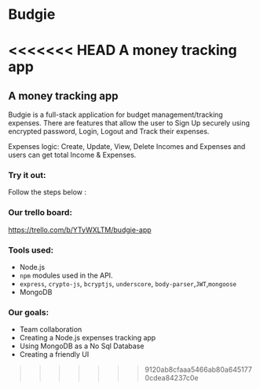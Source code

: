 # Budgie
<<<<<<< HEAD
A money tracking app
=======
## A money tracking app

Budgie is a full-stack application for budget management/tracking expenses.
There are features that allow the user to Sign Up securely using encrypted password, Login, Logout and Track their expenses.

Expenses logic: Create, Update, View, Delete Incomes and Expenses and users can get total Income & Expenses.
### <a name="run-the-app"></a>Try it out:
Follow the steps below :

### <a name="card-wall"></a> Our trello board:
https://trello.com/b/YTyWXLTM/budgie-app

### <a name="tools"></a> Tools used:

* Node.js
* `npm` modules used in the API.
 * `express`, `crypto-js`, `bcryptjs`, `underscore`, `body-parser`,`JWT`,`mongoose`
* MongoDB

### <a name="our-goals"></a> Our goals:
* Team collaboration
* Creating a Node.js expenses tracking app
* Using MongoDB as a No Sql Database
* Creating a friendly UI 
>>>>>>> 9120ab8cfaaa5466ab80a6451770cdea84237c0e

